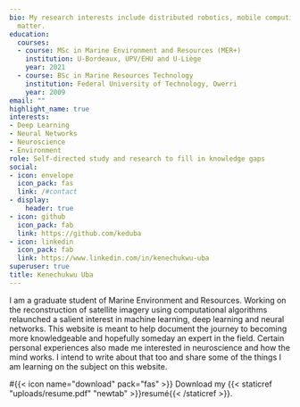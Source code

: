 ```yaml
---
bio: My research interests include distributed robotics, mobile computing and programmable
  matter.
education:
  courses:
  - course: MSc in Marine Environment and Resources (MER+)
    institution: U-Bordeaux, UPV/EHU and U-Liège
    year: 2021
  - course: BSc in Marine Resources Technology 
    institution: Federal University of Technology, Owerri
    year: 2009
email: ""
highlight_name: true
interests:
- Deep Learning
- Neural Networks
- Neuroscience
- Environment
role: Self-directed study and research to fill in knowledge gaps
social:
- icon: envelope
  icon_pack: fas
  link: /#contact
- display:
    header: true
- icon: github
  icon_pack: fab
  link: https://github.com/keduba
- icon: linkedin
  icon_pack: fab
  link: https://www.linkedin.com/in/kenechukwu-uba
superuser: true
title: Kenechukwu Uba
---
```


I am a graduate student of Marine Environment and Resources. Working on the reconstruction of satellite imagery using computational algorithms relaunched a salient interest in machine learning, deep learning and neural networks. This website is meant to help document the journey to becoming more knowledgeable and hopefully someday an expert in the field. Certain personal experiences also made me interested in neuroscience and how the mind works. I intend to write about that too and share some of the things I am learning on the subject on this website.


#{{< icon name="download" pack="fas" >}} Download my {{< staticref "uploads/resume.pdf" "newtab" >}}resumé{{< /staticref >}}.
